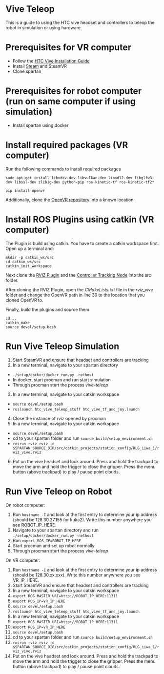 # Vive Teleop
This is a guide to using the HTC vive headset and controllers to teleop the robot in simulation or using hardware.

# Prerequisites for VR computer
- Follow the [HTC Vive Installation Guide](https://support.steampowered.com/kb_article.php?ref=2001-UXCM-4439)
- Install [Steam](https://store.steampowered.com/about/) and SteamVR
- Clone spartan

# Prerequisites for robot computer (run on same computer if using simulation)
- Install spartan using docker

# Install required packages (VR computer)
Run the following commands to install required packages
```
sudo apt-get install libudev-dev libvulkan-dev libsdl2-dev libglfw3-dev libssl-dev zlib1g-dev python-pip ros-kinetic-tf ros-kinetic-tf2*

pip install openvr
```

Additionally, clone the [OpenVR repository](https://github.com/ValveSoftware/openvr) into a known location

# Install ROS Plugins using catkin (VR computer)
The Plugin is build using catkin. You have to create a catkin workspace first. Open up a terminal and:
```
mkdir -p catkin_ws/src
cd catkin_ws/src
catkin_init_workspace
```

Next clone the [RVIZ Plugin](https://github.com/jmcculloch2018/rviz_vive) and the [Controller Tracking Node](https://github.com/jmcculloch2018/htc_vive_teleop_stuff) into the src folder.

After cloning the RVIZ Plugin, open the *CMakeLists.txt* file in the *rviz_vive* folder and change the OpenVR path in line 30 to the location that you cloned OpenVR to.

Finally, build the plugins and source them
```
cd ..
catkin_make
source devel/setup.bash
```
# Run Vive Teleop Simulation
1. Start SteamVR and ensure that headset and controllers are tracking
2. In a new terminal, navigate to your spartan directory
  - `./setup/docker/docker_run.py -nethost`
  - In docker, start procman and run start simulation
  - Through procman start the process *vive-teleop*
3. In a new terminal, navigate to your catkin workspace
  - `source devel/setup.bash`
  - `roslaunch htc_vive_teleop_stuff htc_vive_tf_and_joy.launch`
4. Close the instance of rviz opened by procman
5. In a new terminal, navigate to your catkin workspace
  - `source devel/setup.bash`
  - cd to your spartan folder and run `source build/setup_environment.sh`
  - `rosrun rviz rviz -d $SPARTAN_SOURCE_DIR/src/catkin_projects/station_config/RLG_iiwa_1/rviz_vive.rviz`
6. Put on the vive headset and look around. Press and hold the trackpad to move the arm and hold the trigger to close the gripper. Press the menu button (above trackpad) to play / pause point clouds.

# Run Vive Teleop on Robot
On robot computer:
1. Run `hostname -I` and look at the first entry to determine your ip address (should be 128.30.27.155 for kuka2). Write this number anywhere you see ROBOT_IP_HERE.
1. Navigate to your spartan directory and run `./setup/docker/docker_run.py -nethost`
2. Run `export ROS_IP=ROBOT_IP_HERE`
3. Start procman and set up robot normally
4. Through procman start the process *vive-teleop*

On VR computer:
1. Run `hostname -I` and look at the first entry to determine your ip address (should be 128.30.xx.xxx). Write this number anywhere you see VR_IP_HERE.
2. Start SteamVR and ensure that headset and controllers are tracking
3. In a new terminal, navigate to your catkin workspace
  1. `export ROS_MASTER_URI=http://ROBOT_IP_HERE:11311`
  2. `export ROS_IP=VR_IP_HERE`
  3. `source devel/setup.bash`
  4. `roslaunch htc_vive_teleop_stuff htc_vive_tf_and_joy.launch`
4. In a new terminal, navigate to your catkin workspace
  1. `export ROS_MASTER_URI=http://ROBOT_IP_HERE:11311`
  2. `export ROS_IP=VR_IP_HERE`
  3. `source devel/setup.bash`
  4. cd to your spartan folder and run `source build/setup_environment.sh`
  5. `rosrun rviz rviz -d $SPARTAN_SOURCE_DIR/src/catkin_projects/station_config/RLG_iiwa_1/rviz_vive.rviz`
5. Put on the vive headset and look around. Press and hold the trackpad to move the arm and hold the trigger to close the gripper. Press the menu button (above trackpad) to play / pause point clouds.
